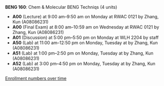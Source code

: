 **BENG 160**: Chem & Molecular BENG Techniqs (4 units)

- **A00** (Lecture) at 9:00 am–9:50 am on Monday at RWAC 0121 by Zhang, Kun (A08086231)
- **A00** (Final Exam) at 8:00 am–10:59 am on Wednesday at RWAC 0121 by Zhang, Kun (A08086231)
- **A01** (Discussion) at 5:00 pm–5:50 pm on Monday at WLH 2204 by staff
- **A50** (Lab) at 11:00 am–12:50 pm on Monday, Tuesday at   by Zhang, Kun (A08086231)
- **A51** (Lab) at 1:00 pm–2:50 pm on Monday, Tuesday at   by Zhang, Kun (A08086231)
- **A52** (Lab) at 3:00 pm–4:50 pm on Monday, Tuesday at   by Zhang, Kun (A08086231)

[Enrollment numbers over time](./BENG160.tsv)
